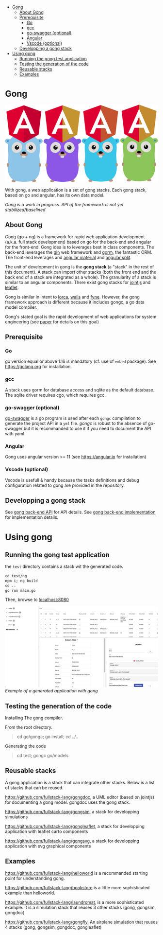 - [Gong](#gong)
  - [About Gong](#about-gong)
  - [Prerequisite](#prerequisite)
    - [Go](#go)
    - [gcc](#gcc)
    - [go-swagger (optional)](#go-swagger-optional)
    - [Angular](#angular)
    - [Vscode (optional)](#vscode-optional)
  - [Developping a gong stack](#developping-a-gong-stack)
- [Using gong](#using-gong)
  - [Running the gong test application](#running-the-gong-test-application)
  - [Testing the generation of the code](#testing-the-generation-of-the-code)
  - [Reusable stacks](#reusable-stacks)
  - [Examples](#examples)

# Gong

![gong logo](docs/images/gong%20logo.svg)

With gong, a web application is a set of gong stacks. Each gong stack, based on go and angular, has its own data model.

*Gong is a work in progress. API of the framework is not yet stabilized/baselined*

## About Gong

Gong (go + ng) is a framework for rapid web application development (a.k.a. full stack development) based on go for the back-end and angular for the front-end. Gong idea is to leverages best in class components. The back-end leverages the [gin](https://github.com/gin-gonic/gin) web framework and [gorm](https://gorm.io/index.html), the fantastic ORM. The front-end leverages and [angular material](https://material.angular.io/) and [angular split](https://github.com/angular-split/angular-split).

The unit of development in gong is the **gong stack** (a "stack" in the rest of this document). A stack can import other stacks (both the front end and the back end of a stack are integrated as a whole). The granularity of a stack is similar to an angular components. There exist gong stacks for [jointjs](https://www.jointjs.com/) and [leaflet](https://leafletjs.com/).

Gong is similar in intent to [lorca](https://github.com/zserge/lorca), [wails](https://github.com/wailsapp/wails) and [fyne](https://github.com/fyne-io/fyne). However, the gong framework approach is different because it includes gongc, a go data model compiler.

Gong's stated goal is the rapid development of web applications for system engineering (see [paper](https://www.researchgate.net/publication/354237095_GONG_an_open_source_MBSE_toolset/references#fullTextFileContent) for details on this goal)

## Prerequisite

### Go

go version equal or above 1.16 is mandatory (cf. use of `embed` package). See https://golang.org for installation.

### gcc

A stack uses gorm for database access and sqlite as the default database. The sqlite driver requires cgo, which requires gcc.

### go-swagger (optional)

[go-swagger](https://github.com/go-swagger/go-swagger) is a go program is used after each `gongc` compilation to generate the project API in a `yml` file. *gongc* is robust to the absence of go-swagger but it is recommanded to use it if you need to document the API with yaml.

### Angular

Gong uses angular version >= 11 (see https://angular.io for installation)

### Vscode (optional)

Vscode is usefull & handy because the tasks definitions and debug configuration related to gong are provided in the repository.

## Developping a gong stack

See [gong back-end API](./docs/gong-go-api.md) for API details.
See [gong back-end implementation](./docs/gong-go-impl.md) for implementation details.

# Using gong

## Running the gong test application

the `test` directory contains a stack wit the generated code.

```
cd test/ng
npm i; ng build
cd ..
go run main.go
```

Then, browse to [localhost:8080](http://localhost:8080)

![test web application](docs/images/test.png)
*Example of a generated application with gong*

## Testing the generation of the code

Installing The gong compiler.

From the root directory.

> cd go/gongc; go install; cd ../..

Generating the code

> cd test; gongc go/models

## Reusable stacks

A gong application is a stack that can integrate other stacks. Below is a list of stacks that can be reused. 

https://github.com/fullstack-lang/gongdoc, a UML editor (based on jointjs) for documenting a gong model. gongdoc uses the gong stack.

https://github.com/fullstack-lang/gongsim, a stack for developping simulations

https://github.com/fullstack-lang/gongleaflet, a stack for developping application with leaflet carto components

https://github.com/fullstack-lang/gongsvg, a stack for developping application with svg graphical components

## Examples

https://github.com/fullstack-lang/helloworld is a recommanded starting point for understanding gong.

https://github.com/fullstack-lang/bookstore is a little more sophisticated example than helloworld.

https://github.com/fullstack-lang/laundromat, is a more sophisticated example. It is a simulation stack that reuses 3 other stacks (gong, gongsim, gongdoc)

https://github.com/fullstack-lang/gongfly, An airplane simulation that reuses 4 stacks (gong, gongsim, gongdoc, gongleaflet)

